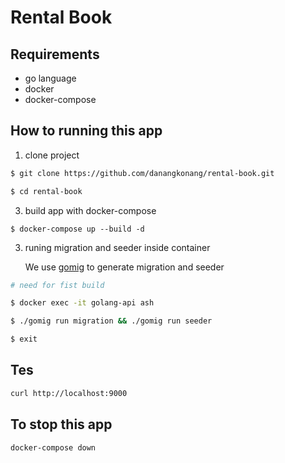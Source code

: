 # Rental Book

## Requirements
- go language
- docker
- docker-compose

## How to running this app

1. clone project

```sh
$ git clone https://github.com/danangkonang/rental-book.git

$ cd rental-book
```

3. build app with docker-compose

```docker
$ docker-compose up --build -d
```

3. runing migration and seeder inside container

    We use [gomig](https://github.com/danangkonang/migration-go-cli) to generate migration and seeder

```bash
# need for fist build

$ docker exec -it golang-api ash

$ ./gomig run migration && ./gomig run seeder

$ exit
```

## Tes

```bash
curl http://localhost:9000
```

## To stop this app
```docker
docker-compose down
```